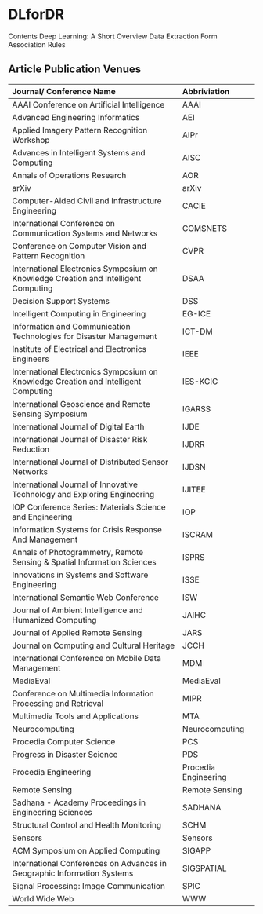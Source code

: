 # DLforDR

Contents
Deep Learning: A Short Overview
Data Extraction Form
Association Rules

## Article Publication Venues

|Journal/ Conference Name|Abbriviation|
|:------------- |:------------- |
|AAAI Conference on Artificial Intelligence|AAAI|
|Advanced Engineering Informatics|AEI|
|Applied Imagery Pattern Recognition Workshop|AIPr|
|Advances in Intelligent Systems and Computing|AISC|
|Annals of Operations Research|AOR|
|arXiv|arXiv|
|Computer-Aided Civil and Infrastructure Engineering|CACIE|
|International Conference on Communication Systems and Networks|COMSNETS|
|Conference on Computer Vision and Pattern Recognition|CVPR|
|International Electronics Symposium on Knowledge Creation and Intelligent Computing|DSAA|
|Decision Support Systems|DSS|
|Intelligent Computing in Engineering|EG-ICE|
|Information and Communication Technologies for Disaster Management|ICT-DM|
|Institute of Electrical and Electronics Engineers|IEEE|
|International Electronics Symposium on Knowledge Creation and Intelligent Computing|IES-KCIC|
|International Geoscience and Remote Sensing Symposium|IGARSS|
|International Journal of Digital Earth|IJDE|
|International Journal of Disaster Risk Reduction|IJDRR|
|International Journal of Distributed Sensor Networks|IJDSN|
|International Journal of Innovative Technology and Exploring Engineering|IJITEE|
|IOP Conference Series: Materials Science and Engineering|IOP|
|Information Systems for Crisis Response And Management|ISCRAM|
|Annals of Photogrammetry, Remote Sensing & Spatial Information Sciences|ISPRS|
|Innovations in Systems and Software Engineering|ISSE|
|International Semantic Web Conference|ISW|
|Journal of Ambient Intelligence and Humanized Computing|JAIHC|
|Journal of Applied Remote Sensing|JARS|
|Journal on Computing and Cultural Heritage|JCCH|
|International Conference on Mobile Data Management|MDM|
|MediaEval|MediaEval|
|Conference on Multimedia Information Processing and Retrieval|MIPR|
|Multimedia Tools and Applications|MTA|
|Neurocomputing|Neurocomputing|
|Procedia Computer Science|PCS|
|Progress in Disaster Science|PDS|
|Procedia Engineering|Procedia Engineering|
|Remote Sensing|Remote Sensing|
|Sadhana - Academy Proceedings in Engineering Sciences|SADHANA|
|Structural Control and Health Monitoring|SCHM|
|Sensors|Sensors|
|ACM Symposium on Applied Computing|SIGAPP|
|International Conferences on Advances in Geographic Information Systems|SIGSPATIAL|
|Signal Processing: Image Communication|SPIC|
|World Wide Web|WWW|
